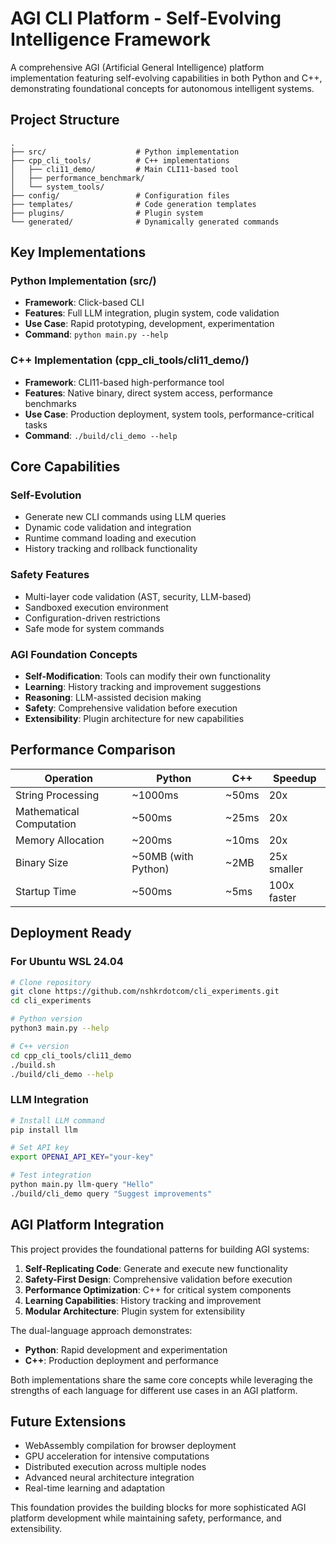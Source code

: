# AGI CLI Platform - Self-Evolving Intelligence Framework

A comprehensive AGI (Artificial General Intelligence) platform implementation featuring self-evolving capabilities in both Python and C++, demonstrating foundational concepts for autonomous intelligent systems.

## Project Structure

```
.
├── src/                    # Python implementation
├── cpp_cli_tools/          # C++ implementations
│   ├── cli11_demo/         # Main CLI11-based tool
│   ├── performance_benchmark/
│   └── system_tools/
├── config/                 # Configuration files
├── templates/              # Code generation templates
├── plugins/                # Plugin system
└── generated/              # Dynamically generated commands
```

## Key Implementations

### Python Implementation (src/)
- **Framework**: Click-based CLI
- **Features**: Full LLM integration, plugin system, code validation
- **Use Case**: Rapid prototyping, development, experimentation
- **Command**: `python main.py --help`

### C++ Implementation (cpp_cli_tools/cli11_demo/)
- **Framework**: CLI11-based high-performance tool
- **Features**: Native binary, direct system access, performance benchmarks
- **Use Case**: Production deployment, system tools, performance-critical tasks
- **Command**: `./build/cli_demo --help`

## Core Capabilities

### Self-Evolution
- Generate new CLI commands using LLM queries
- Dynamic code validation and integration
- Runtime command loading and execution
- History tracking and rollback functionality

### Safety Features
- Multi-layer code validation (AST, security, LLM-based)
- Sandboxed execution environment
- Configuration-driven restrictions
- Safe mode for system commands

### AGI Foundation Concepts
- **Self-Modification**: Tools can modify their own functionality
- **Learning**: History tracking and improvement suggestions
- **Reasoning**: LLM-assisted decision making
- **Safety**: Comprehensive validation before execution
- **Extensibility**: Plugin architecture for new capabilities

## Performance Comparison

| Operation | Python | C++ | Speedup |
|-----------|--------|-----|---------|
| String Processing | ~1000ms | ~50ms | 20x |
| Mathematical Computation | ~500ms | ~25ms | 20x |
| Memory Allocation | ~200ms | ~10ms | 20x |
| Binary Size | ~50MB (with Python) | ~2MB | 25x smaller |
| Startup Time | ~500ms | ~5ms | 100x faster |

## Deployment Ready

### For Ubuntu WSL 24.04
```bash
# Clone repository
git clone https://github.com/nshkrdotcom/cli_experiments.git
cd cli_experiments

# Python version
python3 main.py --help

# C++ version
cd cpp_cli_tools/cli11_demo
./build.sh
./build/cli_demo --help
```

### LLM Integration
```bash
# Install LLM command
pip install llm

# Set API key
export OPENAI_API_KEY="your-key"

# Test integration
python main.py llm-query "Hello"
./build/cli_demo query "Suggest improvements"
```

## AGI Platform Integration

This project provides the foundational patterns for building AGI systems:

1. **Self-Replicating Code**: Generate and execute new functionality
2. **Safety-First Design**: Comprehensive validation before execution
3. **Performance Optimization**: C++ for critical system components
4. **Learning Capabilities**: History tracking and improvement
5. **Modular Architecture**: Plugin system for extensibility

The dual-language approach demonstrates:
- **Python**: Rapid development and experimentation
- **C++**: Production deployment and performance

Both implementations share the same core concepts while leveraging the strengths of each language for different use cases in an AGI platform.

## Future Extensions

- WebAssembly compilation for browser deployment
- GPU acceleration for intensive computations
- Distributed execution across multiple nodes
- Advanced neural architecture integration
- Real-time learning and adaptation

This foundation provides the building blocks for more sophisticated AGI platform development while maintaining safety, performance, and extensibility.